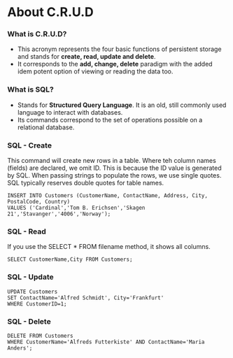 # About C.R.U.D

### What is C.R.U.D?
- This acronym represents the four basic functions of persistent storage and stands for **create, read, update and delete**.
- It corresponds to the **add, change, delete** paradigm with the added idem potent option of viewing or reading the data too.

### What is SQL?
- Stands for **Structured Query Language**. It is an old, still commonly used language to interact with databases.
- Its commands correspond to the set of operations possible on a relational database.

### SQL - Create

This command will create new rows in a table.
Where teh column names (fields) are declared, we omit ID. This is because the ID value is generated by SQL.
When passing strings to populate the rows, we use single quotes. SQL typically reserves double quotes for table names.
```
INSERT INTO Customers (CustomerName, ContactName, Address, City, PostalCode, Country)
VALUES ('Cardinal','Tom B. Erichsen','Skagen 21','Stavanger','4006','Norway');

```

### SQL - Read

If you use the SELECT * FROM filename method, it shows all columns.

```
SELECT CustomerName,City FROM Customers;
```

### SQL - Update
```
UPDATE Customers
SET ContactName='Alfred Schmidt', City='Frankfurt'
WHERE CustomerID=1;
```

### SQL - Delete
```
DELETE FROM Customers
WHERE CustomerName='Alfreds Futterkiste' AND ContactName='Maria Anders';
```
